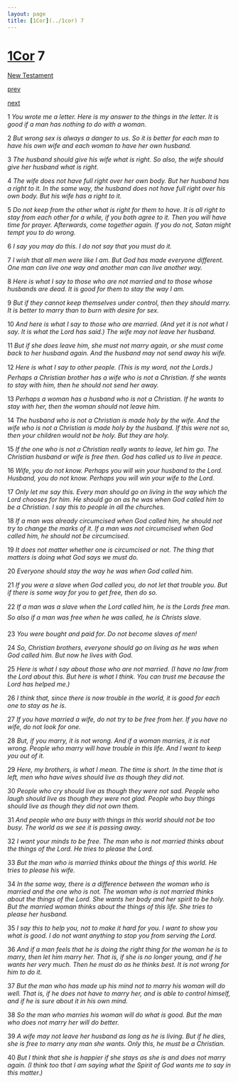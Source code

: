 ```yaml
---
layout: page
title: [1Cor](../1cor) 7
---
```


# [1Cor](../1cor) 7

[New Testament](/new-testament)


[prev](1cor-6.html)


[next](1cor-8.html)

1 _You wrote me a letter. Here is my answer to the things in the letter. It is good if a man has nothing to do with a woman._

2 _But wrong sex is always a danger to us. So it is better for each man to have his own wife and each woman to have her own husband._

3 _The husband should give his wife what is right. So also, the wife should give her husband what is right._

4 _The wife does not have full right over her own body. But her husband has a right to it. In the same way, the husband does not have full right over his own body. But his wife has a right to it._

5 _Do not keep from the other what is right for them to have. It is all right to stay from each other for a while, if you both agree to it. Then you will have time for prayer. Afterwards,  come together again. If you do not, Satan might tempt you to do wrong._

6 _I say you may do this. I do not say that you must do it._

7 _I wish that all men were like I am. But God has made everyone different. One man can live one way and another man can live another way._

8 _Here is what I say to those who are not married and to those whose husbands are dead.  It is good for them to stay the way I am._

9 _But if they cannot keep themselves under control, then they should marry. It is better to marry than to burn with desire for sex._

10 _And here is what I say to those who are married. (And yet it is not what I say. It is what the Lord has said.) The wife may not leave her husband._

11 _But if she does leave him, she must not marry again, or she must come back to her husband again. And the husband may not send away his wife._

12 _Here is what I say to other people. (This is my word, not the Lords.) Perhaps a Christian brother has a wife who is not a Christian. If she wants to stay with him, then he should not send her away._

13 _Perhaps a woman has a husband who is not a Christian. If he wants to stay with her, then the woman should not leave him._

14 _The husband who is not a Christian is made holy by the wife. And the wife who is not a Christian is made holy by the husband. If this were not so, then your children would not be holy. But they are holy._

15 _If the one who is not a Christian really wants to leave, let him go. The Christian husband or wife is free then. God has called us to live in peace._

16 _Wife, you do not know. Perhaps you will win your husband to the Lord. Husband, you do not know. Perhaps you will win your wife to the Lord._

17 _Only let me say this. Every man should go on living in the way which the Lord chooses for him. He should go on as he was when God called him to be a Christian. I say this to people in all the churches._

18 _If a man was already circumcised when God called him, he should not try to change the marks of it. If a man was not circumcised when God called him, he should not be circumcised._

19 _It does not matter whether one is circumcised or not. The thing that matters is doing what God says we must do._

20 _Everyone should stay the way he was when God called him._

21 _If you were a slave when God called you, do not let that trouble you. But if there is some way for you to get free, then do so._

22 _If a man was a slave when the Lord called him, he is the Lords free man. So also if a man was free when he was called, he is Christs slave._

23 _You were bought and paid for. Do not become slaves of men!_

24 _So, Christian brothers, everyone should go on living as he was when God called him. But now he lives with God._

25 _Here is what I say about those who are not married. (I have no law from the Lord about this. But here is what I think. You can trust me because the Lord has helped me.)_

26 _I think that, since there is now trouble in the world, it is good for each one to stay as he is._

27 _If you have married a wife, do not try to be free from her. If you have no wife, do not look for one._

28 _But, if you marry, it is not wrong. And if a woman marries, it is not wrong. People who marry will have trouble in this life. And I want to keep you out of it._

29 _Here, my brothers, is what I mean. The time is short. In the time that is left, men who have wives should live as though they did not._

30 _People who cry should live as though they were not sad. People who laugh should live as though they were not glad. People who buy things should live as though they did not own them._

31 _And people who are busy with things in this world should not be too busy. The world as we see it is passing away._

32 _I want your minds to be free. The man who is not married thinks about the things of the Lord. He tries to please the Lord._

33 _But the man who is married thinks about the things of this world. He tries to please his wife._

34 _In the same way, there is a difference between the woman who is married and the one who is not. The woman who is not married thinks about the things of the Lord. She wants her body and her spirit to be holy. But the married woman thinks about the things of this life. She tries to please her husband._

35 _I say this to help you, not to make it hard for you. I want to show you what is good. I do not want anything to stop you from serving the Lord._

36 _And if a man feels that he is doing the right thing for the woman he is to marry, then let him marry her. That is, if she is no longer young, and if he wants her very much. Then he must do as he thinks best. It is not wrong for him to do it._

37 _But the man who has made up his mind not to marry his woman will do well. That is, if he does not have to marry her, and is able to control himself, and if he is sure about it in his own mind._

38 _So the man who marries his woman will do what is good. But the man who does not marry her will do better._

39 _A wife may not leave her husband as long as he is living. But if he dies, she is free to marry any man she wants. Only this, he must be a Christian._

40 _But I think that she is happier if she stays as she is and does not marry again. (I think too that I am saying what the Spirit of God wants me to say in this matter.)_

